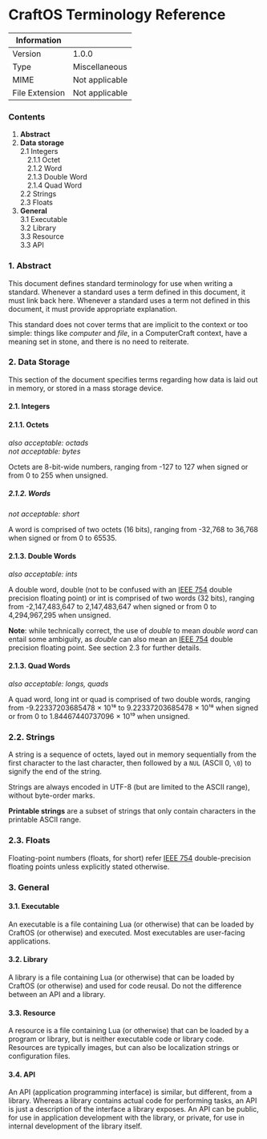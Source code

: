 # CraftOS Terminology Reference

|   Information  |                |  
|----------------|----------------|
| Version        | 1.0.0          |  
| Type           | Miscellaneous  |
| MIME           | Not applicable |
| File Extension | Not applicable |

### Contents

1. **Abstract**  
2. **Data storage**  
	2.1 Integers  
	&emsp;2.1.1 Octet  
	&emsp;2.1.2 Word  
	&emsp;2.1.3 Double Word  
	&emsp;2.1.4 Quad Word  
	2.2 Strings  
	2.3 Floats
3. **General**  
	3.1 Executable  
	3.2 Library  
	3.3 Resource  
	3.3 API

### 1. Abstract

This document defines standard terminology for use when writing a standard. Whenever a standard uses a term defined in this document, it must link back here. Whenever a standard uses a term not defined in this document, it must provide appropriate explanation.

This standard does not cover terms that are implicit to the context or too simple: things like _computer_ and _file_, in a ComputerCraft context, have a meaning set in stone, and there is no need to reiterate.

### 2. Data Storage

This section of the document specifies terms regarding how data is laid out in memory, or stored in a mass storage device.

#### 2.1. Integers

#### 2.1.1. Octets
_also acceptable: octads_  
_not acceptable: bytes_


Octets are 8-bit-wide numbers, ranging from -127 to 127 when signed or from 0 to 255 when unsigned.

##### 2.1.2. Words
_not acceptable: short_  

A word is comprised of two octets (16 bits), ranging from -32,768 to 36,768 when signed or from 0 to 65535.

#### 2.1.3. Double Words
_also acceptable: ints_

A double word, double (not to be confused with an [IEEE 754](https://en.wikipedia.org/wiki/IEEE_floating_point) double precision floating point) or int is comprised of two words (32 bits), ranging from -2,147,483,647 to 2,147,483,647 when signed or from 0 to 4,294,967,295 when unsigned.

**Note**: while technically correct, the use of _double_ to mean _double word_ can entail some ambiguity, as _double_ can also mean an [IEEE 754](https://en.wikipedia.org/wiki/IEEE_floating_point) double precision floating point. See section 2.3 for further details.


#### 2.1.3. Quad Words
_also acceptable: longs, quads_

A quad word, long int or quad is comprised of two double words, ranging from -9.22337203685478 × 10¹⁸ to 9.22337203685478 × 10¹⁸ when signed or from 0 to 1.84467440737096 × 10¹⁹ when unsigned.

### 2.2. Strings

A string is a sequence of octets, layed out in memory sequentially from the first character to the last character, then followed by a `NUL` (ASCII 0, `\0`) to signify the end of the string.

Strings are always encoded in UTF-8 (but are limited to the ASCII range), without byte-order marks.

**Printable strings** are a subset of strings that only contain characters in the printable ASCII range.

### 2.3. Floats

Floating-point numbers (floats, for short) refer [IEEE 754](https://en.wikipedia.org/wiki/IEEE_floating_point)  double-precision floating points unless explicitly stated otherwise.


### 3. General

#### 3.1. Executable

An executable is a file containing Lua (or otherwise) that can be loaded by CraftOS (or otherwise) and executed. Most executables are user-facing applications.

#### 3.2. Library

A library is a file containing Lua (or otherwise) that can be loaded by CraftOS (or otherwise) and used for code reusal. Do not the difference between an API and a library.


#### 3.3. Resource

A resource is a file containing Lua (or otherwise) that can be loaded by a program or library, but is neither executable code or library code. Resources are typically images, but can also be localization strings or configuration files.

#### 3.4. API

An API (application programming interface) is similar, but different, from a library. Whereas a library contains actual code for performing tasks, an API is just a description of the interface a library exposes. An API can be public, for use in application development with the library, or private, for use in internal development of the library itself.
